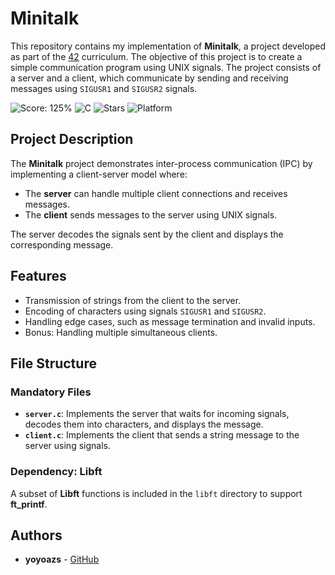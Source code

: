 # Minitalk

This repository contains my implementation of **Minitalk**, a project developed as part of the [42](https://www.42.fr/) curriculum. The objective of this project is to create a simple communication program using UNIX signals. The project consists of a server and a client, which communicate by sending and receiving messages using `SIGUSR1` and `SIGUSR2` signals.

![Score: 125%](https://img.shields.io/badge/Score-125%25-green?style=flat&logo=42)
![C](https://img.shields.io/badge/language-C-blue)
![Stars](https://img.shields.io/github/stars/yoyoazs/42-projects?style=social)
![Platform](https://img.shields.io/badge/Platform-Linux-blue)

## Project Description

The **Minitalk** project demonstrates inter-process communication (IPC) by implementing a client-server model where:
- The **server** can handle multiple client connections and receives messages.
- The **client** sends messages to the server using UNIX signals.

The server decodes the signals sent by the client and displays the corresponding message.

## Features

- Transmission of strings from the client to the server.
- Encoding of characters using signals `SIGUSR1` and `SIGUSR2`.
- Handling edge cases, such as message termination and invalid inputs.
- Bonus: Handling multiple simultaneous clients.

## File Structure

### Mandatory Files

- **`server.c`**: Implements the server that waits for incoming signals, decodes them into characters, and displays the message.
- **`client.c`**: Implements the client that sends a string message to the server using signals.

### Dependency: Libft

A subset of **Libft** functions is included in the `libft` directory to support **ft_printf**.

## Authors

- **yoyoazs** - [GitHub](https://github.com/yoyoazs)
